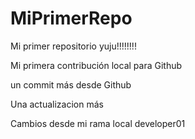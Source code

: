 # MiPrimerRepo
Mi primer repositorio yuju!!!!!!!!

Mi primera contribución local para Github

un commit más desde Github

Una actualizacion más 

Cambios desde mi rama local developer01

